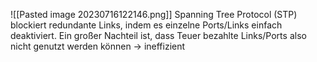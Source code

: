 ![[Pasted image 20230716122146.png]]
Spanning Tree Protocol (STP) blockiert redundante Links, indem es einzelne Ports/Links einfach deaktiviert. 
Ein großer Nachteil ist, dass Teuer bezahlte Links/Ports also nicht genutzt werden können -> ineffizient